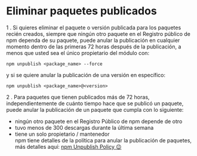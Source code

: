 # Eliminar paquetes publicados

1 . Si quieres eliminar el paquete o versión publicada para los paquetes recién creados, siempre que ningún otro paquete en el Registro público de npm dependa de su paquete, puede anular la publicación en cualquier momento dentro de las primeras 72 horas después de la publicación, a menos que usted sea el único propietario del módulo con:

```
npm unpublish <package_name> --force
```

y si se quiere anular la publicación de una versión en específico:

```
npm unpublish <package_name>@<version>
```

2 . Para paquetes que tienen publicados más de 72 horas, independientemente de cuánto tiempo hace que se publicó un paquete, puede anular la publicación de un paquete que cumpla con lo siguiente:

-   ningún otro paquete en el Registro Público de npm depende de otro
-   tuvo menos de 300 descargas durante la última semana
-   tiene un solo propietario / mantenedor  
    npm tiene detalles de la política para anular la publicación de paquetes, más detalles aquí: [npm Unpublish Policy 😉](https://www.npmjs.com/policies/unpublish)
